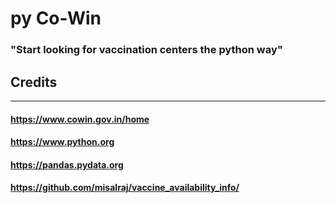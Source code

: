 # py Co-Win

### "Start looking for vaccination centers the python way"

## Credits
------------
#### https://www.cowin.gov.in/home
#### https://www.python.org
#### https://pandas.pydata.org
#### https://github.com/misalraj/vaccine_availability_info/